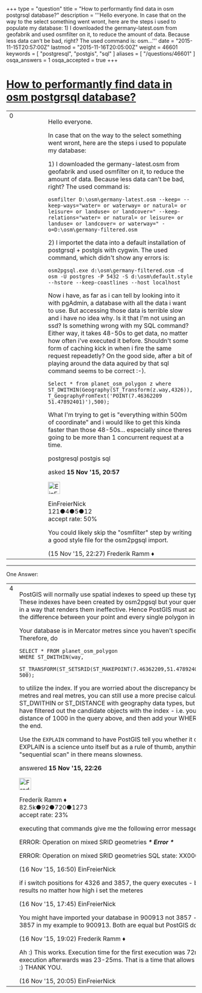 +++
type = "question"
title = "How to performantly find data in osm postgrsql database?"
description = '''Hello everyone. In case that on the way to the select something went wront, here are the steps i used to populate my database: 1) I downloaded the germany-latest.osm from geofabrik and used osmfilter on it, to reduce the amount of data. Because less data can&#x27;t be bad, right? The used command is: osm...'''
date = "2015-11-15T20:57:00Z"
lastmod = "2015-11-16T20:05:00Z"
weight = 46601
keywords = [ "postgresql", "postgis", "sql" ]
aliases = [ "/questions/46601" ]
osqa_answers = 1
osqa_accepted = true
+++

<div class="headNormal">

# [How to performantly find data in osm postgrsql database?](/questions/46601/how-to-performantly-find-data-in-osm-postgrsql-database)

</div>

<div id="main-body">

<div id="askform">

<table id="question-table" style="width:100%;">
<colgroup>
<col style="width: 50%" />
<col style="width: 50%" />
</colgroup>
<tbody>
<tr>
<td style="width: 30px; vertical-align: top"><div class="vote-buttons">
<span id="post-46601-upvote" class="ajax-command post-vote up" rel="nofollow" title="I like this post (click again to cancel)"> </span>
<div id="post-46601-score" class="post-score" title="current number of votes">
0
</div>
<span id="post-46601-downvote" class="ajax-command post-vote down" rel="nofollow" title="I dont like this post (click again to cancel)"> </span> <span id="favorite-mark" class="ajax-command favorite-mark" rel="nofollow" title="mark/unmark this question as favorite (click again to cancel)"> </span>
<div id="favorite-count" class="favorite-count">
&#10;</div>
</div></td>
<td><div id="item-right">
<div class="question-body">
<p>Hello everyone.</p>
<p>In case that on the way to the select something went wront, here are the steps i used to populate my database:</p>
<p>1) I downloaded the germany-latest.osm from geofabrik and used osmfilter on it, to reduce the amount of data. Because less data can't be bad, right? The used command is:</p>
<pre><code>osmfilter D:\osm\germany-latest.osm --keep= --keep-ways=&quot;water= or waterway= or natural= or leisure= or landuse= or landcover=&quot; --keep-relations=&quot;water= or natural= or leisure= or landuse= or landcover= or waterway=&quot; -o=D:\osm\germany-filtered.osm</code></pre>
<p>2) I importet the data into a default installation of postgrsql + postgis with cygwin. The used command, which didn't show any errors is:</p>
<pre><code>osm2pgsql.exe d:\osm\germany-filtered.osm -d osm -U postgres -P 5432 -S d:\osm\default.style --hstore --keep-coastlines --host localhost</code></pre>
<p>Now i have, as far as i can tell by looking into it with pgAdmin, a database with all the data i want to use. But accessing those data is terrible slow and i have no idea why. Is it that I'm not using an ssd? Is something wrong with my SQL command? Either way, it takes 48-50s to get data, no matter how often i've executed it before. Shouldn't some form of caching kick in when i fire the same request repeadetly? On the good side, after a bit of playing around the data aquired by that sql command seems to be correct :-).</p>
<pre><code>Select * from planet_osm_polygon z where ST_DWITHIN(Geography(ST_Transform(z.way,4326)), T_GeographyFromText(&#39;POINT(7.46362209 51.47892401)&#39;),500);</code></pre>
<p>What I'm trying to get is "everything within 500m of coordinate" and i would like to get this kinda faster than those 48-50s... especially since theres going to be more than 1 concurrent request at a time.</p>
</div>
<div id="question-tags" class="tags-container tags">
<span class="post-tag tag-link-postgresql" rel="tag" title="see questions tagged &#39;postgresql&#39;">postgresql</span> <span class="post-tag tag-link-postgis" rel="tag" title="see questions tagged &#39;postgis&#39;">postgis</span> <span class="post-tag tag-link-sql" rel="tag" title="see questions tagged &#39;sql&#39;">sql</span>
</div>
<div id="question-controls" class="post-controls">
&#10;</div>
<div class="post-update-info-container">
<div class="post-update-info post-update-info-user">
<p>asked <strong>15 Nov '15, 20:57</strong></p>
<img src="https://secure.gravatar.com/avatar/991a1daf7de47d3dcc3d94933c70ce2d?s=32&amp;d=identicon&amp;r=g" class="gravatar" width="32" height="32" alt="EinFreierNick&#39;s gravatar image" />
<p><span>EinFreierNick</span><br />
<span class="score" title="121 reputation points">121</span><span title="4 badges"><span class="badge1">●</span><span class="badgecount">4</span></span><span title="5 badges"><span class="silver">●</span><span class="badgecount">5</span></span><span title="12 badges"><span class="bronze">●</span><span class="badgecount">12</span></span><br />
<span class="accept_rate" title="Rate of the user&#39;s accepted answers">accept rate:</span> <span title="EinFreierNick has one accepted answer">50%</span></p>
</div>
</div>
<div id="comments-container-46601" class="comments-container">
<span id="46606"></span>
<div id="comment-46606" class="comment">
<div id="post-46606-score" class="comment-score">
&#10;</div>
<div class="comment-text">
<p>You could likely skip the "osmfilter" step by writing a good style file for the osm2pgsql import.</p>
</div>
<div id="comment-46606-info" class="comment-info">
<span class="comment-age">(15 Nov '15, 22:27)</span> <span class="comment-user userinfo">Frederik Ramm ♦</span>
</div>
</div>
</div>
<div id="comment-tools-46601" class="comment-tools">
&#10;</div>
<div class="clear">
&#10;</div>
<div id="comment-46601-form-container" class="comment-form-container">
&#10;</div>
<div class="clear">
&#10;</div>
</div></td>
</tr>
</tbody>
</table>

------------------------------------------------------------------------

<div class="tabBar">

<span id="sort-top"></span>

<div class="headQuestions">

One Answer:

</div>

</div>

<span id="46605"></span>

<div id="answer-container-46605" class="answer accepted-answer">

<table style="width:100%;">
<colgroup>
<col style="width: 50%" />
<col style="width: 50%" />
</colgroup>
<tbody>
<tr>
<td style="width: 30px; vertical-align: top"><div class="vote-buttons">
<span id="post-46605-upvote" class="ajax-command post-vote up" rel="nofollow" title="I like this post (click again to cancel)"> </span>
<div id="post-46605-score" class="post-score" title="current number of votes">
4
</div>
<span id="post-46605-downvote" class="ajax-command post-vote down" rel="nofollow" title="I dont like this post (click again to cancel)"> </span> <span class="accept-answer on" rel="nofollow" title="EinFreierNick has selected this answer as the correct answer"> </span>
</div></td>
<td><div class="item-right">
<div class="answer-body">
<p>PostGIS will normally use spatial indexes to speed up these types of queries. These indexes have been created by osm2pgsql but your query is formulated in a way that renders them ineffective. Hence PostGIS must actually compute the difference between your point and every single polygon in the database.</p>
<p>Your database is in Mercator metres since you haven't specified "-l" on import. Therefore, do</p>
<pre><code>SELECT * FROM planet_osm_polygon 
WHERE ST_DWITHIN(way, 
   ST_TRANSFORM(ST_SETSRID(ST_MAKEPOINT(7.46362209,51.47892401),4326),3857), 500);</code></pre>
<p>to utilize the index. If you are worried about the discrepancy between Mercator metres and real metres, you can still use a more precise calculation based on ST_DWITHIN or ST_DISTANCE with geography data types, but only <em>after</em> you have filtered out the candidate objects with the index - i.e. you might use a distance of 1000 in the query above, and then add your WHERE condition at the end.</p>
<p>Use the <code>EXPLAIN</code> command to have PostGIS tell you whether it can use an index. EXPLAIN is a science unto itself but as a rule of thumb, anything that says "sequential scan" in there means slowness.</p>
</div>
<div class="answer-controls post-controls">
&#10;</div>
<div class="post-update-info-container">
<div class="post-update-info post-update-info-user">
<p>answered <strong>15 Nov '15, 22:26</strong></p>
<img src="https://secure.gravatar.com/avatar/a2b38d937e70ab39d895d17da0dd1ba4?s=32&amp;d=identicon&amp;r=g" class="gravatar" width="32" height="32" alt="Frederik%20Ramm&#39;s gravatar image" />
<p><span>Frederik Ramm ♦</span><br />
<span class="score" title="82494 reputation points"><span>82.5k</span></span><span title="92 badges"><span class="badge1">●</span><span class="badgecount">92</span></span><span title="720 badges"><span class="silver">●</span><span class="badgecount">720</span></span><span title="1273 badges"><span class="bronze">●</span><span class="badgecount">1273</span></span><br />
<span class="accept_rate" title="Rate of the user&#39;s accepted answers">accept rate:</span> <span title="Frederik Ramm has 417 accepted answers">23%</span></p>
</div>
</div>
<div id="comments-container-46605" class="comments-container">
<span id="46620"></span>
<div id="comment-46620" class="comment">
<div id="post-46620-score" class="comment-score">
&#10;</div>
<div class="comment-text">
<p>executing that commands give me the following error message:</p>
<p>ERROR: Operation on mixed SRID geometries <strong><em>*</em></strong> <strong><em>Error</em></strong> <strong><em>*</em></strong></p>
<p>ERROR: Operation on mixed SRID geometries SQL state: XX000</p>
</div>
<div id="comment-46620-info" class="comment-info">
<span class="comment-age">(16 Nov '15, 16:50)</span> <span class="comment-user userinfo">EinFreierNick</span>
</div>
</div>
<span id="46622"></span>
<div id="comment-46622" class="comment">
<div id="post-46622-score" class="comment-score">
&#10;</div>
<div class="comment-text">
<p>if i switch positions for 4326 and 3857, the query executes - but delivers no results no matter how high i set the meteres</p>
</div>
<div id="comment-46622-info" class="comment-info">
<span class="comment-age">(16 Nov '15, 17:45)</span> <span class="comment-user userinfo">EinFreierNick</span>
</div>
</div>
<span id="46626"></span>
<div id="comment-46626" class="comment">
<div id="post-46626-score" class="comment-score">
&#10;</div>
<div class="comment-text">
<p>You might have imported your database in 900913 not 3857 - try switching 3857 in my example to 900913. Both are equal but PostGIS doesn't know.</p>
</div>
<div id="comment-46626-info" class="comment-info">
<span class="comment-age">(16 Nov '15, 19:02)</span> <span class="comment-user userinfo">Frederik Ramm ♦</span>
</div>
</div>
<span id="46629"></span>
<div id="comment-46629" class="comment">
<div id="post-46629-score" class="comment-score">
&#10;</div>
<div class="comment-text">
<p>Ah :) This works. Execution time for the first execution was 72ms. Every execution afterwards was 23-25ms. That is a time that allows me to go further :) THANK YOU.</p>
</div>
<div id="comment-46629-info" class="comment-info">
<span class="comment-age">(16 Nov '15, 20:05)</span> <span class="comment-user userinfo">EinFreierNick</span>
</div>
</div>
</div>
<div id="comment-tools-46605" class="comment-tools">
&#10;</div>
<div class="clear">
&#10;</div>
<div id="comment-46605-form-container" class="comment-form-container">
&#10;</div>
<div class="clear">
&#10;</div>
</div></td>
</tr>
</tbody>
</table>

</div>

<div class="paginator-container-left">

</div>

</div>

</div>

